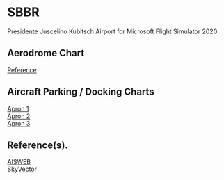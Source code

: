 # SBBR
Presidente Juscelino Kubitsch Airport for Microsoft Flight Simulator 2020

## Aerodrome Chart
[Reference](https://github.com/helbertgs/SBBR/files/10300735/sbbr_adc-sbbr_adc_20221103.pdf)

## Aircraft Parking / Docking Charts
[Apron 1](https://github.com/helbertgs/SBBR/files/10300738/sbbr_pdc-1_pdc_20220714.pdf)<br />
[Apron 2](https://github.com/helbertgs/SBBR/files/10300739/sbbr_pdc-2-sbbr_pdc_20211202.pdf)<br />
[Apron 3](https://github.com/helbertgs/SBBR/files/10300740/sbbr_pdc-3_pdc_20221103.pdf)

## Reference(s).
[AISWEB](https://aisweb.decea.mil.br/?i=cartas)<br />
[SkyVector](https://skyvector.com/airport/SBBR/Presidente-Juscelino-Kubitsch-Airport)
